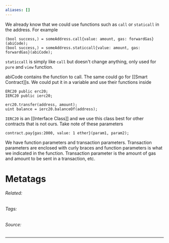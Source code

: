 ```yaml
---
aliases: []
---
```

We already know that we could use functions such as `call` or `staticall` in the address. For example
```solidity
(bool success,) = someAddress.call{value: amount, gas: forwardGas}(abiCode);
(bool success,) = someAddress.staticcall{value: amount, gas: forwardGas}(abiCode);
```

`staticcall` is simply like `call` but doesn't change anything, only used for `pure` and `view` function.

abiCode contains the function to call. 
The same could go for [[Smart Contract]]s. We could put it in a variable and use their functions inside
```solidity
ERC20 public erc20;
IERC20 public ierc20;

erc20.transfer(address, amount);
uint balance = ierc20.balanceOf(address);
```

`IERC20` is an [[Interface Class]] and we use this class best for other contracts that is not ours.
Take note of these parameters
```solidity
contract.pay{gas:2000, value: 1 ether}(param1, param2);
```

We have function parameters and transaction parameters. Transaction parameters are enclosed with curly braces and function parameters is what we indicated in the function. Transaction parameter is the amount of gas and amount to be sent in a transaction, etc.






# Metatags
###### Related: 
###### Tags: 
###### Source: 

---